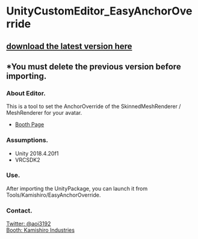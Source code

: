 # UnityCustomEditor_EasyAnchorOverride
## [download the latest version here](https://github.com/AoiKamishiro/UnityCustomEditor_EasyAnchorOverride/releases)
## *You must delete the previous version before importing.  
### About Editor.
This is a tool to set the AnchorOverride of the SkinnedMeshRenderer / MeshRenderer for your avatar.
* [Booth Page](https://kamishirolab.booth.pm/items/2494327)
### Assumptions.
* Unity 2018.4.20f1
* VRCSDK2
### Use.
After importing the UnityPackage, you can launch it from Tools/Kamishiro/EasyAnchorOverride. 
### Contact.
[Twitter: @aoi3192](https://twitter.com/aoi3192)  
[Booth: Kamishiro Industries](https://kamishirolab.booth.pm/)  